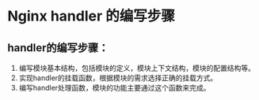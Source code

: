 # Nginx handler 的编写步骤

## handler的编写步骤：

1. 编写模块基本结构，包括模块的定义，模块上下文结构，模块的配置结构等。
2. 实现handler的挂载函数，根据模块的需求选择正确的挂载方式。
3. 编写handler处理函数，模块的功能主要通过这个函数来完成。


